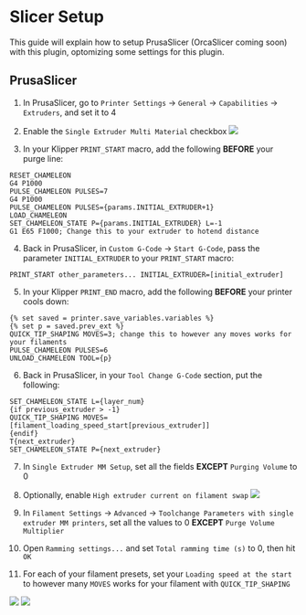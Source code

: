 # Slicer Setup

This guide will explain how to setup PrusaSlicer (OrcaSlicer coming soon) with this plugin, optomizing some settings for this plugin.

## PrusaSlicer

1. In PrusaSlicer, go to `Printer Settings` -> `General` -> `Capabilities` -> `Extruders`, and set it to 4
2. Enable the `Single Extruder Multi Material` checkbox
![](slicersetup1.png)

3. In your Klipper `PRINT_START` macro, add the following **BEFORE** your purge line:
```
RESET_CHAMELEON
G4 P1000
PULSE_CHAMELEON PULSES=7
G4 P1000
PULSE_CHAMELEON PULSES={params.INITIAL_EXTRUDER+1}
LOAD_CHAMELEON
SET_CHAMELEON_STATE P={params.INITIAL_EXTRUDER} L=-1
G1 E65 F1000; Change this to your extruder to hotend distance
```
4. Back in PrusaSlicer, in `Custom G-Code` -> `Start G-Code`, pass the parameter `INITIAL_EXTRUDER` to your `PRINT_START` macro:
```
PRINT_START other_parameters... INITIAL_EXTRUDER=[initial_extruder]
```
5. In your Klipper `PRINT_END` macro, add the following **BEFORE** your printer cools down:
```
{% set saved = printer.save_variables.variables %}
{% set p = saved.prev_ext %}
QUICK_TIP_SHAPING MOVES=3; change this to however any moves works for your filaments
PULSE_CHAMELEON PULSES=6
UNLOAD_CHAMELEON TOOL={p}
```
6. Back in PrusaSlicer, in your `Tool Change G-Code` section, put the following:
```
SET_CHAMELEON_STATE L={layer_num}
{if previous_extruder > -1}
QUICK_TIP_SHAPING MOVES=[filament_loading_speed_start[previous_extruder]]
{endif}
T{next_extruder}
SET_CHAMELEON_STATE P={next_extruder}
```
7. In `Single Extruder MM Setup`, set all the fields **EXCEPT** `Purging Volume` to 0
8. Optionally, enable `High extruder current on filament swap`
![](slicersetup2.png)

9. In `Filament Settings` -> `Advanced` -> `Toolchange Parameters with single extruder MM printers`, set all the values to 0 **EXCEPT** `Purge Volume Multiplier`
10. Open `Ramming settings...` and set `Total ramming time (s)` to 0, then hit `OK`
11. For each of your filament presets, set your `Loading speed at the start` to however many `MOVES` works for your filament with `QUICK_TIP_SHAPING`

![](slicersetup3.png)
![](slicersetup4.png)